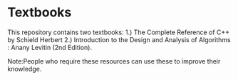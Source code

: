 # Textbooks
This repository contains two textbooks:
1.) The Complete Reference of C++ by Schield Herbert
2.) Introduction to the Design and Analysis of Algorithms : Anany Levitin (2nd Edition).

Note:People who require these resources can use these to improve their knowledge.

